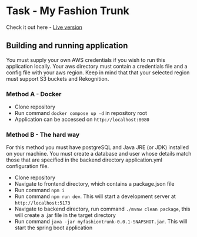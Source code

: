 # Task - My Fashion Trunk
Check it out here - [Live version](https://myfashiontrunk.rhoopoe.com)
## Building and running application
You must supply your own AWS credentials if you wish to run this application locally. Your aws directory must contain a credentials file and a config file with your aws region. Keep in mind that that your selected region must support S3 buckets and Rekognition.
### Method A - Docker
- Clone repository
- Run command `docker compose up -d` in repository root
- Application can be accessed on `http://localhost:8080`
### Method B - The hard way
For this method you must have postgreSQL and Java JRE (or JDK) installed on your machine. You must create a database and user whose details match those that are specified in the backend directory application.yml configuration file. 
- Clone repository
- Navigate to frontend directory, which contains a package.json file
- Run command `npm i`
- Run command `npm run dev`. This will start a development server at `http://localhost:5173`
- Navigate to backend directory, run command `./mvnw clean package`, this will create a .jar file in the target directory
- Run command `java -jar myfashiontrunk-0.0.1-SNAPSHOT.jar`. This will start the spring boot application
